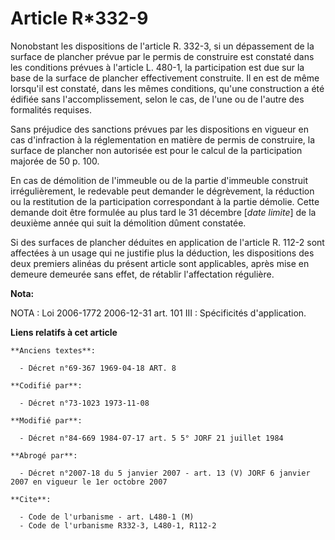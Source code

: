 # Article R*332-9

Nonobstant les dispositions de l'article R. 332-3, si un dépassement de la surface de plancher prévue par le permis de
construire est constaté dans les conditions prévues à l'article L. 480-1, la participation est due sur la base de la surface
de plancher effectivement construite. Il en est de même lorsqu'il est constaté, dans les mêmes conditions, qu'une
construction a été édifiée sans l'accomplissement, selon le cas, de l'une ou de l'autre des formalités requises.

Sans préjudice des sanctions prévues par les dispositions en vigueur en cas d'infraction à la réglementation en matière de
permis de construire, la surface de plancher non autorisée est pour le calcul de la participation majorée de 50 p. 100.

En cas de démolition de l'immeuble ou de la partie d'immeuble construit irrégulièrement, le redevable peut demander le
dégrèvement, la réduction ou la restitution de la participation correspondant à la partie démolie. Cette demande doit être
formulée au plus tard le 31 décembre [*date limite*] de la deuxième année qui suit la démolition dûment constatée.

Si des surfaces de plancher déduites en application de l'article R. 112-2 sont affectées à un usage qui ne justifie plus la
déduction, les dispositions des deux premiers alinéas du présent article sont applicables, après mise en demeure demeurée
sans effet, de rétablir l'affectation régulière.

**Nota:**

NOTA : Loi 2006-1772 2006-12-31 art. 101 III : Spécificités d'application.

**Liens relatifs à cet article**

	**Anciens textes**:

	  - Décret n°69-367 1969-04-18 ART. 8

	**Codifié par**:

	  - Décret n°73-1023 1973-11-08

	**Modifié par**:

	  - Décret n°84-669 1984-07-17 art. 5 5° JORF 21 juillet 1984

	**Abrogé par**:

	  - Décret n°2007-18 du 5 janvier 2007 - art. 13 (V) JORF 6 janvier 2007 en vigueur le 1er octobre 2007

	**Cite**:

	  - Code de l'urbanisme - art. L480-1 (M)
	  - Code de l'urbanisme R332-3, L480-1, R112-2
